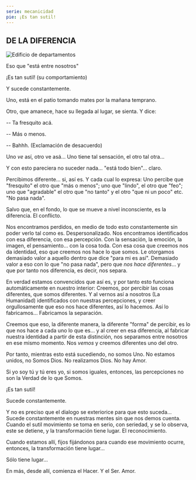 ```yaml
---
serie: mecanicidad
pie: ¡Es tan sutil!
---
```


## DE LA DIFERENCIA


![Edificio de departamentos](/foto/P1170969.webp)



Eso que "está entre nosotros"

¡Es tan sutil! (su comportamiento)

Y sucede constantemente.

Uno, está en el patio tomando mates por la mañana temprano.

Otro, que amanece, hace su llegada al lugar, se sienta. Y dice:

-- Ta fresquito acá.

-- Más o menos.

-- Bahhh. (Exclamación de desacuerdo)

Uno _ve_ así, otro ve asá…
Uno tiene tal sensación, el otro tal otra…

Y con esto pareciera no suceder nada… "está todo bien"… claro.

Percibimos diferente… si, así es. Y cada cual lo expresa: Uno percibe que "fresquito" el otro que "más o menos"; uno que "lindo", el otro que "feo"; uno que "agradable" el otro que "no tanto" y el otro "que ni un poco" etc.
"No pasa nada".

Salvo que, en el fondo, lo que se mueve a nivel inconsciente, es la diferencia. El conflicto.

Nos encontramos perdidos, en medio de todo esto constantemente sin poder verlo tal como es. Despersonalizado. Nos encontramos identificados con esa diferencia, con esa percepción. Con la sensación, la emoción, la imagen, el pensamiento… con la cosa toda. Con esa cosa que creemos nos da identidad, eso que creemos nos hace lo que somos.
Le otorgamos demasiado valor a aquello dentro que dice "para mi es así". Demasiado valor a eso con lo que "no pasa nada", pero que _nos hace diferentes_… y que por tanto nos diferencia, es decir, nos separa.

En verdad estamos convencidos que así es, y por tanto esto funciona automáticamente en nuestro interior: Creemos, por percibir las cosas diferentes, que somos diferentes. Y al vernos así a nosotros (La Humanidad) identificados con nuestras percepciones, y creer orgullosamente que eso nos hace diferentes, así lo hacemos. Así lo fabricamos… Fabricamos la separación.

Creemos que eso, la diferente manera, la diferente "forma" de percibir, es lo que nos hace a cada uno lo que es… y al creer en esa diferencia, al fabricar nuestra identidad a partir de esta distinción, nos separamos entre nosotros en ese mismo momento. Nos _vemos_ y creemos diferentes uno del otro.

Por tanto, mientras esto está sucediendo, no somos Uno. No estamos unidos, no Somos Dios. No realizamos Dios. No hay Amor.

Si yo soy tú y tú eres yo, si somos iguales, entonces, las percepciones no son la Verdad de lo que Somos.

¡Es tan sutil!

Sucede constantemente.

Y no es preciso que el dialogo se exteriorice para que esto suceda…
Sucede constantemente en nuestras mentes sin que nos demos cuenta.
Cuando el sutil movimiento se toma en serio, con seriedad, y se lo observa, este se detiene, y la transformación tiene lugar. El reconocimiento.

Cuando estamos allí, fijos fijándonos para cuando ese movimiento ocurre, entonces, la transformación tiene lugar…

Sólo tiene lugar…

En más, desde allí, comienza el Hacer. Y el Ser. Amor.
